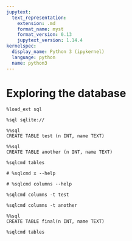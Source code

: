 ```yaml
---
jupytext:
  text_representation:
    extension: .md
    format_name: myst
    format_version: 0.13
    jupytext_version: 1.14.4
kernelspec:
  display_name: Python 3 (ipykernel)
  language: python
  name: python3
---
```


# Exploring the database

```{code-cell} ipython3
%load_ext sql
```

```{code-cell} ipython3
%sql sqlite://
```

```{code-cell} ipython3
%%sql
CREATE TABLE test (n INT, name TEXT)
```

```{code-cell} ipython3
%%sql
CREATE TABLE another (n INT, name TEXT)
```

```{code-cell} ipython3
%sqlcmd tables
```

```{code-cell} ipython3
# %sqlcmd x --help
```

```{code-cell} ipython3
# %sqlcmd columns --help
```

```{code-cell} ipython3
%sqlcmd columns -t test
```

```{code-cell} ipython3
%sqlcmd columns -t another
```

```{code-cell} ipython3
%%sql
CREATE TABLE final(n INT, name TEXT)
```

```{code-cell} ipython3
%sqlcmd tables
```

```{code-cell} ipython3

```
